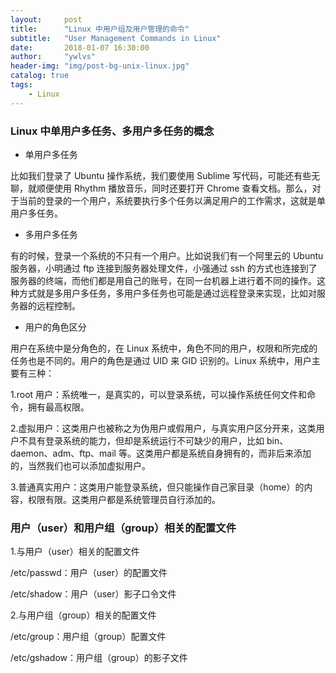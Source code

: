 ```yaml
---
layout:     post
title:      "Linux 中用户组及用户管理的命令"
subtitle:   "User Management Commands in Linux"
date:       2018-01-07 16:30:00
author:     "ywlvs"
header-img: "img/post-bg-unix-linux.jpg"
catalog: true
tags:
    - Linux
---
```


### Linux 中单用户多任务、多用户多任务的概念

+ 单用户多任务

比如我们登录了 Ubuntu 操作系统，我们要使用 Sublime 写代码，可能还有些无聊，就顺便使用 Rhythm 播放音乐，同时还要打开 Chrome 查看文档。那么，对于当前的登录的一个用户，系统要执行多个任务以满足用户的工作需求，这就是单用户多任务。

+ 多用户多任务

有的时候，登录一个系统的不只有一个用户。比如说我们有一个阿里云的 Ubuntu 服务器，小明通过 ftp 连接到服务器处理文件，小强通过 ssh 的方式也连接到了服务器的终端，而他们都是用自己的账号，在同一台机器上进行着不同的操作。这种方式就是多用户多任务，多用户多任务也可能是通过远程登录来实现，比如对服务器的远程控制。

+ 用户的角色区分

用户在系统中是分角色的，在 Linux 系统中，角色不同的用户，权限和所完成的任务也是不同的。用户的角色是通过 UID 来 GID 识别的。Linux 系统中，用户主要有三种：

1.root 用户：系统唯一，是真实的，可以登录系统，可以操作系统任何文件和命令，拥有最高权限。

2.虚拟用户：这类用户也被称之为伪用户或假用户，与真实用户区分开来，这类用户不具有登录系统的能力，但却是系统运行不可缺少的用户，比如 bin、daemon、adm、ftp、mail 等。这类用户都是系统自身拥有的，而非后来添加的，当然我们也可以添加虚拟用户。

3.普通真实用户：这类用户能登录系统，但只能操作自己家目录（home）的内容，权限有限。这类用户都是系统管理员自行添加的。

### 用户（user）和用户组（group）相关的配置文件

1.与用户（user）相关的配置文件

/etc/passwd：用户（user）的配置文件

/etc/shadow：用户（user）影子口令文件

2.与用户组（group）相关的配置文件

/etc/group：用户组（group）配置文件

/etc/gshadow：用户组（group）的影子文件

